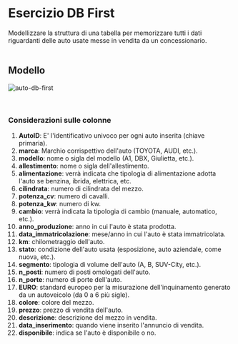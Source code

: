 # Esercizio DB First

Modellizzare la struttura di una tabella per memorizzare tutti i dati riguardanti delle auto usate messe in vendita da un concessionario.
<br><br>

## Modello
![auto-db-first](https://github.com/MatteoSanson/db-first/assets/128544980/598de5b2-1054-49a7-87c1-50fe5777ef7a)

<br>

### Considerazioni sulle colonne

1) **AutoID**: E' l'identificativo univoco per ogni auto inserita (chiave primaria).
2) **marca**: Marchio corrispettivo dell'auto (TOYOTA, AUDI, etc.).
3) **modello**: nome o sigla del modello (A1, DBX, Giulietta, etc.).
4) **allestimento**: nome o sigla dell'allestimento.
5) **alimentazione**: verrà indicata che tipologia di alimentazione adotta l'auto se benzina, ibrida, elettrica, etc.
6) **cilindrata**: numero di cilindrata del mezzo.
7) **potenza_cv**: numero di cavalli.
8) **potenza_kw**: numero di kw.
9) **cambio**: verrà indicata la tipologia di cambio (manuale, automatico, etc.).
10) **anno_produzione**: anno in cui l'auto è stata prodotta.
11) **data_immatricolazione**: mese/anno in cui l'auto è stata immatricolata.
12) **km**: chilometraggio dell'auto.
13) **stato**: condizione dell'auto usata (esposizione, auto aziendale, come nuova, etc.).
14) **segmento**: tipologia di volume dell'auto (A, B, SUV-City, etc.).
15) **n_posti**: numero di posti omologati dell'auto.
16) **n_porte**: numero di porte dell'auto.
15) **EURO**: standard europeo per la misurazione dell'inquinamento generato da un autoveicolo (da 0 a 6 più sigle).
16) **colore**: colore del mezzo.
17) **prezzo**: prezzo di vendita dell'auto.
18) **descrizione**: descrizione del mezzo in vendita.
19) **data_inserimento**: quando viene inserito l'annuncio di vendita.
20) **disponibile**: indica se l'auto è disponibile o no.